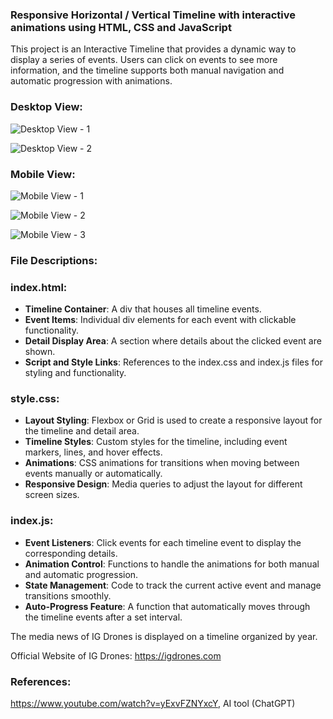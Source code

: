 ### Responsive Horizontal / Vertical Timeline with interactive animations using HTML, CSS and JavaScript

This project is an Interactive Timeline that provides a dynamic way to display a series of events. Users can click on events to see more information, and the timeline supports both manual navigation and automatic progression with animations.

### Desktop View:

![Desktop View - 1](https://github.com/user-attachments/assets/fe592587-78e5-46bf-8cd2-5a88be0c38a9)

![Desktop View - 2](https://github.com/user-attachments/assets/f0303dc6-17ac-442a-b7b0-aee2c6d9f86a)

### Mobile View:

![Mobile View - 1](https://github.com/user-attachments/assets/49caa102-dad7-4172-9122-c09c0c5eb3e9)

![Mobile View - 2](https://github.com/user-attachments/assets/59298a0a-9bc4-4ccf-93f5-d71884f9e851)

![Mobile View - 3](https://github.com/user-attachments/assets/5bc3bb9f-f31c-4b5b-9cef-13748820d789)

### File Descriptions:

### index.html: 
* **Timeline Container**: A div that houses all timeline events.
* **Event Items**: Individual div elements for each event with clickable functionality.
* **Detail Display Area**: A section where details about the clicked event are shown.
* **Script and Style Links**: References to the index.css and index.js files for styling and functionality.

### style.css:
* **Layout Styling**: Flexbox or Grid is used to create a responsive layout for the timeline and detail area.
* **Timeline Styles**: Custom styles for the timeline, including event markers, lines, and hover effects.
* **Animations**: CSS animations for transitions when moving between events manually or automatically.
* **Responsive Design**: Media queries to adjust the layout for different screen sizes.

### index.js:
* **Event Listeners**: Click events for each timeline event to display the corresponding details.
* **Animation Control**: Functions to handle the animations for both manual and automatic progression.
* **State Management**: Code to track the current active event and manage transitions smoothly.
* **Auto-Progress Feature**: A function that automatically moves through the timeline events after a set interval.

The media news of IG Drones is displayed on a timeline organized by year.

Official Website of IG Drones: https://igdrones.com

### References: 
https://www.youtube.com/watch?v=yExvFZNYxcY, AI tool (ChatGPT)
